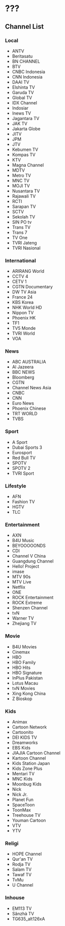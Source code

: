 # ???
## Channel List
### Local
* ANTV
* Beritasatu
* BN CHANNEL
* BTV
* CNBC Indonesia
* CNN Indonesia
* DAAI TV
* Elshinta TV
* Garuda TV
* Global TV
* IDX Channel
* Indosiar
* Inews TV
* Jagantara TV
* JAK TV
* Jakarta Globe
* JITV
* JPM
* JTV
* Kebumen TV
* Kompas TV
* KTV
* Magna Channel
* MDTV
* Metro TV
* MNC TV
* MOJI TV
* Nusantara TV
* Rajawali TV
* RCTI
* Sarapan TV
* SCTV
* Sekolah TV
* SIN PO tv
* Trans TV
* Trans 7
* TV One
* TVRI Jateng
* TVRI Nasional
### International
* ARIRANG World
* CCTV 4
* CETV 1
* CGTN Documentary
* DW TV Asia
* France 24
* KBS Korea
* NHK World HD
* Nippon TV
* Phoenix HK
* TF1
* TV5 Monde
* TVRI World
* VOA
### News
* ABC AUSTRALIA
* Al Jazeera
* BBC NEWS
* Bloomberg
* CGTN
* Channel News Asia
* CNBC
* CNN
* Euro News
* Phoenix Chinese
* TRT WORLD
* TVBS
### Sport
* A Sport
* Dubai Sports 3
* Eurosport
* Red Bull TV
* SPOTV
* SPOTV 2
* TVRI Sport
### Lifestyle
* AFN
* Fashion TV
* HGTV
* TLC
### Entertainment
* AXN
* B4U Music
* BEYOOOOONDS
* CDI
* Channel V China
* Guangdung Channel
* Hello! Project
* imase
* MTV 90s
* MTV Live
* Netflix
* ONE
* ROCK Entertainment
* ROCK Extreme
* Shenzen Channel
* tvN
* Warner TV
* Zhejiang TV
### Movie
* B4U Movies
* Cinemax
* HBO
* HBO Family
* HBO Hits
* HBO Signature
* InPlus Pakistan
* Lotus Macau
* tvN Movies
* Xing Kong China
* Z Bioskop
### Kids
* Animax
* Cartoon Network
* Cartoonito
* DEI KIDS TV
* Dreamworks
* EBS Kids
* JIAJIA Cartoon Channel
* Kartoon Channel
* Kids Station Japan
* Kids Zone Plus
* Mentari TV
* MNC Kids
* Moonbug Kids
* Nick
* Nick Jr.
* Planet Fun
* SpaceToon
* ToonMax
* Treehouse TV
* Youman Cartoon
* VTV
* YTV
### Religi
* HOPE Channel
* Qur'an TV
* Rodja TV
* Salam TV
* Tawaf TV
* TvMu
* U Channel
### Inhouse
* EM113 TV
* Sǎnzhà TV
* TG635_alt126xA
